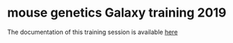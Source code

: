 # mouse genetics Galaxy training 2019

The documentation of this training session is available [here](https://artbio.github.io/mouse_genetics/)
